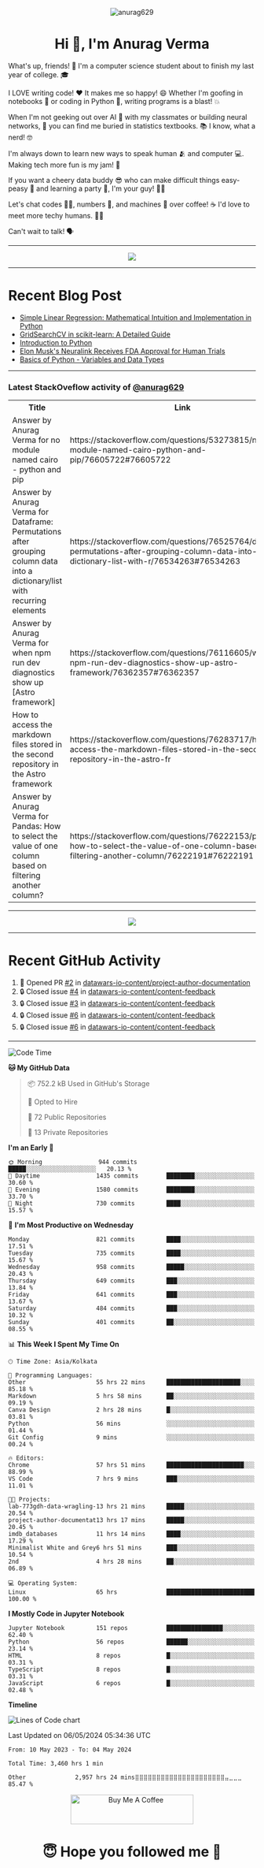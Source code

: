 

<p align="center"> <img src="https://komarev.com/ghpvc/?username=anurag629&label=Profile%20views&color=0e75b6&style=flat" alt="anurag629" /> </p>

<h1 align="center">Hi 👋, I'm Anurag Verma</h1>

What's up, friends! 👋 I'm a computer science student about to finish my last year of college. 🎓

I LOVE writing code! ❤️ It makes me so happy! 😄 Whether I'm goofing in notebooks 📓 or coding in Python 🐍, writing programs is a blast! 💥

When I'm not geeking out over AI 🤖 with my classmates or building neural networks, 🧠 you can find me buried in statistics textbooks. 📚 I know, what a nerd! 🤓

I'm always down to learn new ways to speak human 🫂 and computer 💻. Making tech more fun is my jam! 🍇

If you want a cheery data buddy 😎 who can make difficult things easy-peasy 🥝 and learning a party 🎉, I'm your guy! 🙋‍♂️

Let's chat codes 👨‍💻, numbers 🧮, and machines 🤖 over coffee! ☕ I'd love to meet more techy humans. 💁‍♂️

Can't wait to talk! 🗣️

---

<p align="center">
  <img src="https://spotify-github-profile.vercel.app/api/view.svg?uid=mwvywke3fo2gajpenodnmobfh&cover_image=true&theme=default&show_offline=false&background_color=121212&interchange=false&bar_color=53b14f&bar_color_cover=true">
</p>

---

# Recent Blog Post

<!-- BLOG-POST-LIST:START -->
- [Simple Linear Regression: Mathematical Intuition and Implementation in Python](https://codercops.tech/blog/machine-learning-algorithms/simple-linear-regression-mathematical-intuation)
- [GridSearchCV in scikit-learn: A Detailed Guide](https://codercops.tech/blog/gridsearchcv-in-scikit-learn-a-detailed-guide)
- [Introduction to Python](https://codercops.tech/blog/python-tutorial/introduction-to-python)
- [Elon Musk&#39;s Neuralink Receives FDA Approval for Human Trials](https://codercops.tech/blog/elon-musks-neuralink-receives-fda-approval-for-human-trials)
- [Basics of Python - Variables and Data Types](https://codercops.tech/blog/python-basics-of-python-variables-and-data-types)
<!-- BLOG-POST-LIST:END -->

---

### Latest StackOveflow activity of [@anurag629](https://github.com/anurag629)
<table>
  <tr><th>Title</th><th>Link</th></tr>
  <!-- STACKOVERFLOW:START --><tr><td>Answer by Anurag Verma for no module named cairo - python and pip</td><td>https://stackoverflow.com/questions/53273815/no-module-named-cairo-python-and-pip/76605722#76605722</td></tr><tr><td>Answer by Anurag Verma for Dataframe: Permutations after grouping column data into a dictionary/list with recurring elements</td><td>https://stackoverflow.com/questions/76525764/dataframe-permutations-after-grouping-column-data-into-a-dictionary-list-with-r/76534263#76534263</td></tr><tr><td>Answer by Anurag Verma for when npm run dev diagnostics show up [Astro framework]</td><td>https://stackoverflow.com/questions/76116605/when-npm-run-dev-diagnostics-show-up-astro-framework/76362357#76362357</td></tr><tr><td>How to access the markdown files stored in the second repository in the Astro framework</td><td>https://stackoverflow.com/questions/76283717/how-to-access-the-markdown-files-stored-in-the-second-repository-in-the-astro-fr</td></tr><tr><td>Answer by Anurag Verma for Pandas: How to select the value of one column based on filtering another column?</td><td>https://stackoverflow.com/questions/76222153/pandas-how-to-select-the-value-of-one-column-based-on-filtering-another-column/76222191#76222191</td></tr><!-- STACKOVERFLOW:END -->
</table>

---

<p align="center">
  <img alig src="https://github-profile-trophy.vercel.app/?username=anurag629&theme=onedark&column=-1" />
</p>

---

# Recent GitHub Activity
<!--START_SECTION:activity-->
1. 💪 Opened PR [#2](https://github.com/datawars-io-content/project-author-documentation/pull/2) in [datawars-io-content/project-author-documentation](https://github.com/datawars-io-content/project-author-documentation)
2. 🔒 Closed issue [#4](https://github.com/datawars-io-content/content-feedback/issues/4) in [datawars-io-content/content-feedback](https://github.com/datawars-io-content/content-feedback)
3. 🔒 Closed issue [#3](https://github.com/datawars-io-content/content-feedback/issues/3) in [datawars-io-content/content-feedback](https://github.com/datawars-io-content/content-feedback)
4. 🔒 Closed issue [#6](https://github.com/datawars-io-content/content-feedback/issues/6) in [datawars-io-content/content-feedback](https://github.com/datawars-io-content/content-feedback)
5. 🔒 Closed issue [#6](https://github.com/datawars-io-content/content-feedback/issues/6) in [datawars-io-content/content-feedback](https://github.com/datawars-io-content/content-feedback)
<!--END_SECTION:activity-->

---

<!--START_SECTION:waka-->
![Code Time](http://img.shields.io/badge/Code%20Time-3%2C479%20hrs%2020%20mins-blue)

**🐱 My GitHub Data** 

> 📦 752.2 kB Used in GitHub's Storage 
 > 
> 💼 Opted to Hire
 > 
> 📜 72 Public Repositories 
 > 
> 🔑 13 Private Repositories 
 > 
**I'm an Early 🐤** 

```text
🌞 Morning                944 commits         █████░░░░░░░░░░░░░░░░░░░░   20.13 % 
🌆 Daytime                1435 commits        ████████░░░░░░░░░░░░░░░░░   30.60 % 
🌃 Evening                1580 commits        ████████░░░░░░░░░░░░░░░░░   33.70 % 
🌙 Night                  730 commits         ████░░░░░░░░░░░░░░░░░░░░░   15.57 % 
```
📅 **I'm Most Productive on Wednesday** 

```text
Monday                   821 commits         ████░░░░░░░░░░░░░░░░░░░░░   17.51 % 
Tuesday                  735 commits         ████░░░░░░░░░░░░░░░░░░░░░   15.67 % 
Wednesday                958 commits         █████░░░░░░░░░░░░░░░░░░░░   20.43 % 
Thursday                 649 commits         ███░░░░░░░░░░░░░░░░░░░░░░   13.84 % 
Friday                   641 commits         ███░░░░░░░░░░░░░░░░░░░░░░   13.67 % 
Saturday                 484 commits         ███░░░░░░░░░░░░░░░░░░░░░░   10.32 % 
Sunday                   401 commits         ██░░░░░░░░░░░░░░░░░░░░░░░   08.55 % 
```


📊 **This Week I Spent My Time On** 

```text
🕑︎ Time Zone: Asia/Kolkata

💬 Programming Languages: 
Other                    55 hrs 22 mins      █████████████████████░░░░   85.18 % 
Markdown                 5 hrs 58 mins       ██░░░░░░░░░░░░░░░░░░░░░░░   09.19 % 
Canva Design             2 hrs 28 mins       █░░░░░░░░░░░░░░░░░░░░░░░░   03.81 % 
Python                   56 mins             ░░░░░░░░░░░░░░░░░░░░░░░░░   01.44 % 
Git Config               9 mins              ░░░░░░░░░░░░░░░░░░░░░░░░░   00.24 % 

🔥 Editors: 
Chrome                   57 hrs 51 mins      ██████████████████████░░░   88.99 % 
VS Code                  7 hrs 9 mins        ███░░░░░░░░░░░░░░░░░░░░░░   11.01 % 

🐱‍💻 Projects: 
lab-773gdh-data-wragling-13 hrs 21 mins      █████░░░░░░░░░░░░░░░░░░░░   20.54 % 
project-author-documentat13 hrs 17 mins      █████░░░░░░░░░░░░░░░░░░░░   20.45 % 
imdb_databases           11 hrs 14 mins      ████░░░░░░░░░░░░░░░░░░░░░   17.29 % 
Minimalist White and Grey6 hrs 51 mins       ███░░░░░░░░░░░░░░░░░░░░░░   10.54 % 
2nd                      4 hrs 28 mins       ██░░░░░░░░░░░░░░░░░░░░░░░   06.89 % 

💻 Operating System: 
Linux                    65 hrs              █████████████████████████   100.00 % 
```

**I Mostly Code in Jupyter Notebook** 

```text
Jupyter Notebook         151 repos           ████████████████░░░░░░░░░   62.40 % 
Python                   56 repos            ██████░░░░░░░░░░░░░░░░░░░   23.14 % 
HTML                     8 repos             █░░░░░░░░░░░░░░░░░░░░░░░░   03.31 % 
TypeScript               8 repos             █░░░░░░░░░░░░░░░░░░░░░░░░   03.31 % 
JavaScript               6 repos             █░░░░░░░░░░░░░░░░░░░░░░░░   02.48 % 
```



**Timeline**

![Lines of Code chart](https://raw.githubusercontent.com/anurag629/anurag629/main/assets/bar_graph.png)


 Last Updated on 06/05/2024 05:34:36 UTC
<!--END_SECTION:waka-->

<!--START_SECTION:waka-simple-->

```text
From: 10 May 2023 - To: 04 May 2024

Total Time: 3,460 hrs 1 min

Other              2,957 hrs 24 mins⣿⣿⣿⣿⣿⣿⣿⣿⣿⣿⣿⣿⣿⣿⣿⣿⣿⣿⣿⣿⣿⣤⣀⣀⣀   85.47 %
```

<!--END_SECTION:waka-simple-->

<p align="center"> 
<a href="https://www.buymeacoffee.com/anurag629" target="_blank"><img src="https://cdn.buymeacoffee.com/buttons/default-orange.png" alt="Buy Me A Coffee" height="60" width="250"></a>
</p>


<h1 align="center"> 😇 Hope you followed me 🥰  </h1>
